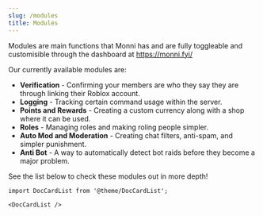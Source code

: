 ```yaml
---
slug: /modules
title: Modules
---
```



Modules are main functions that Monni has and are fully toggleable and customisible through the dashboard at https://monni.fyi/

Our currently available modules are:
- **Verification** - Confirming your members are who they say they are through linking their Roblox account.
- **Logging** - Tracking certain command usage within the server.
- **Points and Rewards** - Creating a custom currency along with a shop where it can be used.
- **Roles** - Managing roles and making roling people simpler.
- **Auto Mod and Moderation** - Creating chat filters, anti-spam, and simpler punishment.
- **Anti Bot** - A way to automatically detect bot raids before they become a major problem.

See the list below to check these modules out in more depth!

```mdx-code-block
import DocCardList from '@theme/DocCardList';

<DocCardList />
```
